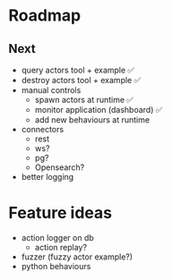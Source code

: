 # Roadmap

## Next
- query actors tool + example ✅
- destroy actors tool + example ✅
- manual controls
  - spawn actors at runtime ✅
  - monitor application (dashboard) ✅
  - add new behaviours at runtime
- connectors
  - rest
  - ws?
  - pg?
  - Opensearch?
- better logging

# Feature ideas
- action logger on db
  - action replay?
- fuzzer (fuzzy actor example?)
- python behaviours